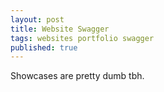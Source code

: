 ```yaml
---
layout: post
title: Website Swagger
tags: websites portfolio swagger
published: true
---
```


Showcases are pretty dumb tbh.